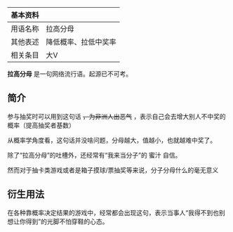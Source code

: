 |  **基本资料**  ||
|---|---|
|用语名称  |  拉高分母   |
|其他表述  |  降低概率、拉低中奖率   |
|相关条目  |  大V   |
  
**拉高分母** 是一句网络流行语。起源已不可考。

##  简介

参与抽奖时可以用到这句话 ~~，为非洲人出恶气~~ ，表示自己会去增大别人不中奖的概率（提高抽奖者基数）

从概率学角度看，这句话并没啥问题，分母越大，值越小，也就越难中奖了。

除了“拉高分母”的吐槽外，还经常有“我来当分子”的  蜜汁  自信。

然而对于抽卡类游戏或者是箱子摸球/票抽奖等来说，分子分母什么的毫无意义

##  衍生用法

在各种靠概率决定结果的游戏中，经常都会出现这句，表示当事人“我得不到也别想让你得到”的光脚不怕穿鞋的心态。